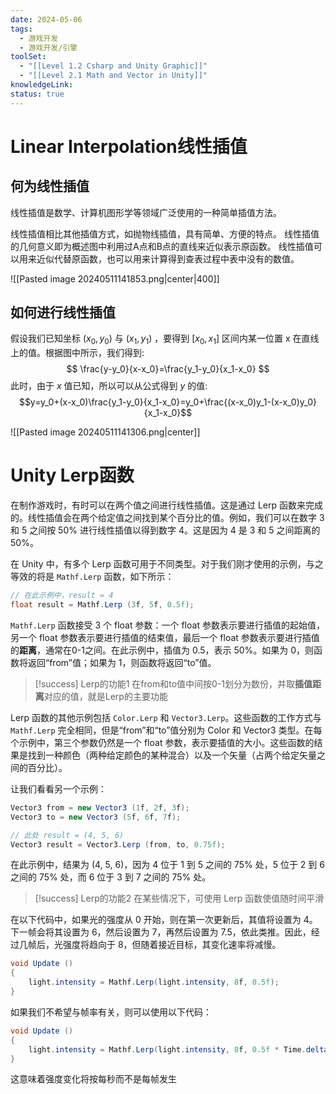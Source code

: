 ```yaml
---
date: 2024-05-06
tags:
  - 游戏开发
  - 游戏开发/引擎
toolSet:
  - "[[Level 1.2 Csharp and Unity Graphic]]"
  - "[[Level 2.1 Math and Vector in Unity]]"
knowledgeLink: 
status: true
---
```

# Linear Interpolation线性插值
## 何为线性插值
线性插值是数学、计算机图形学等领域广泛使用的一种简单插值方法。

线性插值相比其他插值方式，如抛物线插值，具有简单、方便的特点。 线性插值的几何意义即为概述图中利用过A点和B点的直线来近似表示原函数。 线性插值可以用来近似代替原函数，也可以用来计算得到查表过程中表中没有的数值。

![[Pasted image 20240511141853.png|center|400]]
## 如何进行线性插值
假设我们已知坐标 $(x_0,y_0)$ 与 $(x_1,y_1)$ ，要得到 $[x_0,x_1]$ 区间内某一位置 x 在直线上的值。根据图中所示，我们得到:
$$
\frac{y-y_0}{x-x_0}=\frac{y_1-y_0}{x_1-x_0}
$$
此时，由于 $x$ 值已知，所以可以从公式得到 $y$ 的值:
$$y=y_0+(x-x_0)\frac{y_1-y_0}{x_1-x_0}=y_0+\frac{(x-x_0)y_1-(x-x_0)y_0}{x_1-x_0}$$

![[Pasted image 20240511141306.png|center]]

# Unity Lerp函数

在制作游戏时，有时可以在两个值之间进行线性插值。这是通过 Lerp 函数来完成的。线性插值会在两个给定值之间找到某个百分比的值。例如，我们可以在数字 3 和 5 之间按 50% 进行线性插值以得到数字 4。这是因为 4 是 3 和 5 之间距离的 50%。

在 Unity 中，有多个 Lerp 函数可用于不同类型。对于我们刚才使用的示例，与之等效的将是 `Mathf.Lerp` 函数，如下所示：

```csharp
// 在此示例中，result = 4
float result = Mathf.Lerp (3f, 5f, 0.5f);
```

`Mathf.Lerp` 函数接受 3 个 float 参数：一个 float 参数表示要进行插值的起始值，另一个 float 参数表示要进行插值的结束值，最后一个 float 参数表示要进行插值的**距离**，通常在0-1之间。在此示例中，插值为 0.5，表示 50%。如果为 0，则函数将返回“from”值；如果为 1，则函数将返回“to”值。

> [!success] Lerp的功能1
> 在from和to值中间按0-1划分为数份，并取**插值距离**对应的值，就是Lerp的主要功能

Lerp 函数的其他示例包括 `Color.Lerp` 和 `Vector3.Lerp`。这些函数的工作方式与 `Mathf.Lerp` 完全相同，但是“from”和“to”值分别为 Color 和 Vector3 类型。在每个示例中，第三个参数仍然是一个 float 参数，表示要插值的大小。这些函数的结果是找到一种颜色（两种给定颜色的某种混合）以及一个矢量（占两个给定矢量之间的百分比）。

让我们看看另一个示例：

```csharp
Vector3 from = new Vector3 (1f, 2f, 3f);
Vector3 to = new Vector3 (5f, 6f, 7f);

// 此处 result = (4, 5, 6)
Vector3 result = Vector3.Lerp (from, to, 0.75f);
```

在此示例中，结果为 (4, 5, 6)，因为 4 位于 1 到 5 之间的 75% 处，5 位于 2 到 6 之间的 75% 处，而 6 位于 3 到 7 之间的 75% 处。

> [!success] Lerp的功能2
> 在某些情况下，可使用 Lerp 函数使值随时间平滑

在以下代码中，如果光的强度从 0 开始，则在第一次更新后，其值将设置为 4。下一帧会将其设置为 6，然后设置为 7，再然后设置为 7.5，依此类推。因此，经过几帧后，光强度将趋向于 8，但随着接近目标，其变化速率将减慢。

```csharp
void Update ()
{
    light.intensity = Mathf.Lerp(light.intensity, 8f, 0.5f);
}
```

如果我们不希望与帧率有关，则可以使用以下代码：

```csharp
void Update ()
{
    light.intensity = Mathf.Lerp(light.intensity, 8f, 0.5f * Time.deltaTime);
}
```

这意味着强度变化将按每秒而不是每帧发生